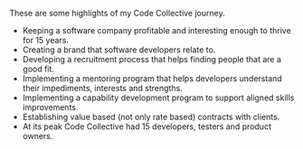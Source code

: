 These are some highlights of my Code Collective journey.
  
- Keeping a software company profitable and interesting enough to thrive for 15 years.
- Creating a brand that software developers relate to.
- Developing a recruitment process that helps finding people that are a good fit.
- Implementing a mentoring program that helps developers understand their impediments, interests and strengths.
- Implementing a capability development program to support aligned skills improvements.
- Establishing value based (not only rate based) contracts with clients.
- At its peak Code Collective had 15 developers, testers and product owners.

